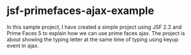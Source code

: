# jsf-primefaces-ajax-example
In this sample project, I have created a simple project using JSF 2.2 and Prime Faces 5 to explain how we can use prime faces ajax. The project is about showing the typing letter at the same time of typing using keyup event in ajax.
